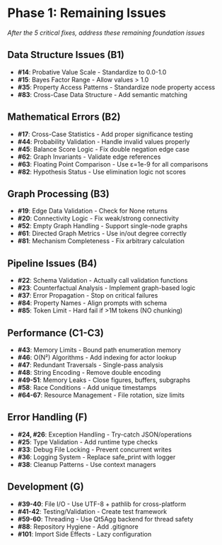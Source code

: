 # Phase 1: Remaining Issues
*After the 5 critical fixes, address these remaining foundation issues*

## Data Structure Issues (B1)
- **#14**: Probative Value Scale - Standardize to 0.0-1.0
- **#15**: Bayes Factor Range - Allow values > 1.0
- **#35**: Property Access Patterns - Standardize node property access
- **#83**: Cross-Case Data Structure - Add semantic matching

## Mathematical Errors (B2)
- **#17**: Cross-Case Statistics - Add proper significance testing
- **#44**: Probability Validation - Handle invalid values properly
- **#45**: Balance Score Logic - Fix double negation edge case
- **#62**: Graph Invariants - Validate edge references
- **#63**: Floating Point Comparison - Use ε=1e-9 for all comparisons
- **#82**: Hypothesis Status - Use elimination logic not scores

## Graph Processing (B3)
- **#19**: Edge Data Validation - Check for None returns
- **#20**: Connectivity Logic - Fix weak/strong connectivity  
- **#52**: Empty Graph Handling - Support single-node graphs
- **#61**: Directed Graph Metrics - Use in/out degree correctly
- **#81**: Mechanism Completeness - Fix arbitrary calculation

## Pipeline Issues (B4)
- **#22**: Schema Validation - Actually call validation functions
- **#23**: Counterfactual Analysis - Implement graph-based logic
- **#37**: Error Propagation - Stop on critical failures
- **#84**: Property Names - Align prompts with schema
- **#85**: Token Limit - Hard fail if >1M tokens (NO chunking)

## Performance (C1-C3)
- **#43**: Memory Limits - Bound path enumeration memory
- **#46**: O(N²) Algorithms - Add indexing for actor lookup
- **#47**: Redundant Traversals - Single-pass analysis
- **#48**: String Encoding - Remove double encoding
- **#49-51**: Memory Leaks - Close figures, buffers, subgraphs
- **#58**: Race Conditions - Add unique timestamps
- **#64-67**: Resource Management - File rotation, size limits

## Error Handling (F)
- **#24, #26**: Exception Handling - Try-catch JSON/operations
- **#25**: Type Validation - Add runtime type checks
- **#33**: Debug File Locking - Prevent concurrent writes
- **#36**: Logging System - Replace safe_print with logger
- **#38**: Cleanup Patterns - Use context managers

## Development (G)
- **#39-40**: File I/O - Use UTF-8 + pathlib for cross-platform
- **#41-42**: Testing/Validation - Create test framework
- **#59-60**: Threading - Use Qt5Agg backend for thread safety
- **#88**: Repository Hygiene - Add .gitignore
- **#101**: Import Side Effects - Lazy configuration
